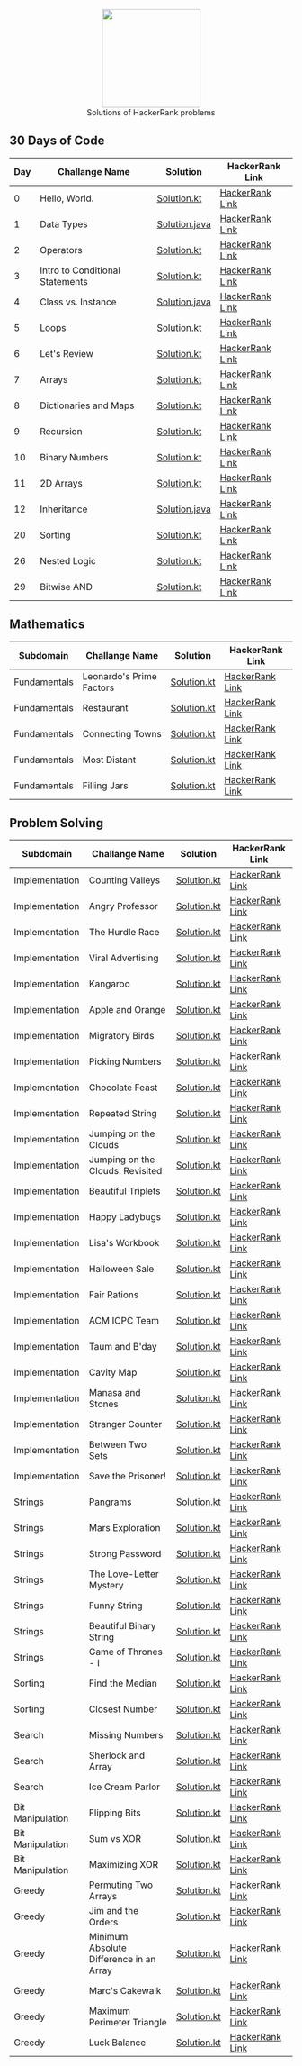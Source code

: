 <p align="center">
    <a href="https://www.hackerrank.com/eneskayiklik">
        <img height=175 src="https://hrcdn.net/hackerrank/assets/styleguide/logo_wordmark-13074b67abceb42ce8fd38bdeaac6926.svg">
    </a>
    <br>Solutions of HackerRank problems
</p>

## 30 Days of Code
| Day | Challange Name | Solution | HackerRank Link |
|-----|----------------|----------|-----------------|
|  0  |Hello, World. |[Solution.kt](https://github.com/Enes-Kayiklik/HackerRank-Solutions/blob/master/src/thirtydayofcode/HelloWorld.kt)|[HackerRank Link](https://www.hackerrank.com/challenges/30-hello-world/problem)|
|  1  |Data Types|[Solution.java](https://github.com/Enes-Kayiklik/HackerRank-Solutions/blob/master/src/thirtydayofcode/DataTypes.java)|[HackerRank Link](https://www.hackerrank.com/challenges/30-data-types/problem)|
|  2  |Operators|[Solution.kt](https://github.com/Enes-Kayiklik/HackerRank-Solutions/blob/master/src/thirtydayofcode/Operators.kt)|[HackerRank Link](https://www.hackerrank.com/challenges/30-operators/problem)|
|  3  |Intro to Conditional Statements|[Solution.kt](https://github.com/Enes-Kayiklik/HackerRank-Solutions/blob/master/src/thirtydayofcode/ConditionalStatements.kt)|[HackerRank Link](https://www.hackerrank.com/challenges/30-conditional-statements/problem)|
|  4  |Class vs. Instance|[Solution.java](https://github.com/Enes-Kayiklik/HackerRank-Solutions/blob/master/src/thirtydayofcode/ClassVsInstance.java)|[HackerRank Link](https://www.hackerrank.com/challenges/30-class-vs-instance/problem)|
|  5  |Loops|[Solution.kt](https://github.com/Enes-Kayiklik/HackerRank-Solutions/blob/master/src/thirtydayofcode/Loops.kt)|[HackerRank Link](https://www.hackerrank.com/challenges/30-loops/problem)|
|  6  |Let's Review|[Solution.kt](https://github.com/Enes-Kayiklik/HackerRank-Solutions/blob/master/src/thirtydayofcode/LetsReview.kt)|[HackerRank Link](https://www.hackerrank.com/challenges/30-review-loop/problem)|
|  7  |Arrays|[Solution.kt](https://github.com/Enes-Kayiklik/HackerRank-Solutions/blob/master/src/thirtydayofcode/Arrays.kt)|[HackerRank Link](https://www.hackerrank.com/challenges/30-arrays/problem)|
|  8  |Dictionaries and Maps|[Solution.kt](https://github.com/Enes-Kayiklik/HackerRank-Solutions/blob/master/src/thirtydayofcode/DictionariesAndMaps.kt)|[HackerRank Link](https://www.hackerrank.com/challenges/30-dictionaries-and-maps/problem)|
|  9  |Recursion|[Solution.kt](https://github.com/Enes-Kayiklik/HackerRank-Solutions/blob/master/src/thirtydayofcode/Recursion.kt)|[HackerRank Link](https://www.hackerrank.com/challenges/30-recursion/problem)|
|  10  | Binary Numbers|[Solution.kt](https://github.com/Enes-Kayiklik/HackerRank-Solutions/blob/master/src/thirtydayofcode/BinaryNumbers.kt)|[HackerRank Link](https://www.hackerrank.com/challenges/30-binary-numbers/problem)|
|  11  | 2D Arrays|[Solution.kt](https://github.com/Enes-Kayiklik/HackerRank-Solutions/blob/master/src/thirtydayofcode/2DArray.kt)|[HackerRank Link](https://www.hackerrank.com/challenges/30-2d-arrays/problem)|
|  12  | Inheritance|[Solution.java](https://github.com/Enes-Kayiklik/HackerRank-Solutions/blob/master/src/thirtydayofcode/Inheritance.java)|[HackerRank Link](https://www.hackerrank.com/challenges/30-inheritance/problem)|
|  20  | Sorting|[Solution.kt](https://github.com/Enes-Kayiklik/HackerRank-Solutions/blob/master/src/thirtydayofcode/Sorting.kt)|[HackerRank Link](https://www.hackerrank.com/challenges/30-sorting/problem)|
|  26  | Nested Logic|[Solution.kt](https://github.com/Enes-Kayiklik/HackerRank-Solutions/blob/master/src/thirtydayofcode/NestedLogic.kt)|[HackerRank Link](https://www.hackerrank.com/challenges/30-nested-logic/problem)|
|  29  | Bitwise AND|[Solution.kt](https://github.com/Enes-Kayiklik/HackerRank-Solutions/blob/master/src/thirtydayofcode/Bitwise%20AND.kt)|[HackerRank Link](https://www.hackerrank.com/challenges/30-bitwise-and/problem)|

## Mathematics
| Subdomain | Challange Name | Solution | HackerRank Link |
|-----|----------------|----------|-----------------|
|  Fundamentals  |Leonardo's Prime Factors |[Solution.kt](https://github.com/Enes-Kayiklik/HackerRank-Solutions/blob/master/src/mathematics/fundamentals/LeonardsPrimeFactor.kt)|[HackerRank Link](https://www.hackerrank.com/challenges/leonardo-and-prime/problem)|
|  Fundamentals  |Restaurant |[Solution.kt](https://github.com/Enes-Kayiklik/HackerRank-Solutions/blob/master/src/mathematics/fundamentals/Restaurant.kt)|[HackerRank Link](https://www.hackerrank.com/challenges/restaurant/problem)|
|  Fundamentals  |Connecting Towns |[Solution.kt](https://github.com/Enes-Kayiklik/HackerRank-Solutions/blob/master/src/mathematics/fundamentals/ConnectingTowns.kt)|[HackerRank Link](https://www.hackerrank.com/challenges/connecting-towns/problem)|
|  Fundamentals  |Most Distant |[Solution.kt](https://github.com/Enes-Kayiklik/HackerRank-Solutions/blob/master/src/mathematics/fundamentals/MostDistant.kt)|[HackerRank Link](https://www.hackerrank.com/challenges/most-distant/problem)|
|  Fundamentals  |Filling Jars |[Solution.kt](https://github.com/Enes-Kayiklik/HackerRank-Solutions/blob/master/src/mathematics/fundamentals/FillingJars.kt)|[HackerRank Link](https://www.hackerrank.com/challenges/filling-jars/problem)|

## Problem Solving
| Subdomain | Challange Name | Solution | HackerRank Link |
|-----|----------------|----------|-----------------|
|  Implementation  |Counting Valleys  |[Solution.kt](https://github.com/Enes-Kayiklik/HackerRank-Solutions/blob/master/src/problemsolving/implementation/CountingValleys.kt)|[HackerRank Link](https://www.hackerrank.com/challenges/counting-valleys/problem)|
|  Implementation  |Angry Professor  |[Solution.kt](https://github.com/Enes-Kayiklik/HackerRank-Solutions/blob/master/src/problemsolving/implementation/AngryProfessor.kt)|[HackerRank Link](https://www.hackerrank.com/challenges/angry-professor/problem)|
|  Implementation  |The Hurdle Race |[Solution.kt](https://github.com/Enes-Kayiklik/HackerRank-Solutions/blob/master/src/problemsolving/implementation/TheHurdleRace.kt)|[HackerRank Link](https://www.hackerrank.com/challenges/the-hurdle-race/problem)|
|  Implementation  |Viral Advertising |[Solution.kt](https://github.com/Enes-Kayiklik/HackerRank-Solutions/blob/master/src/problemsolving/implementation/ViralAdvertising.kt)|[HackerRank Link](https://www.hackerrank.com/challenges/strange-advertising/problem)|
|  Implementation  |Kangaroo |[Solution.kt](https://github.com/Enes-Kayiklik/HackerRank-Solutions/blob/master/src/problemsolving/implementation/Kangaroo.kt)|[HackerRank Link](https://www.hackerrank.com/challenges/kangaroo/problem)|
|  Implementation  |Apple and Orange |[Solution.kt](https://github.com/Enes-Kayiklik/HackerRank-Solutions/blob/master/src/problemsolving/implementation/AppleAndOrange.kt)|[HackerRank Link](https://www.hackerrank.com/challenges/apple-and-orange/problem)|
|  Implementation  |Migratory Birds |[Solution.kt](https://github.com/Enes-Kayiklik/HackerRank-Solutions/blob/master/src/problemsolving/implementation/MigratoryBirds.kt)|[HackerRank Link](https://www.hackerrank.com/challenges/migratory-birds/problem)|
|  Implementation  |Picking Numbers |[Solution.kt](https://github.com/Enes-Kayiklik/HackerRank-Solutions/blob/master/src/problemsolving/implementation/PickingNumbers.kt)|[HackerRank Link](https://www.hackerrank.com/challenges/picking-numbers/problem)|
|  Implementation  |Chocolate Feast |[Solution.kt](https://github.com/Enes-Kayiklik/HackerRank-Solutions/blob/master/src/problemsolving/implementation/ChocolateFeast.kt)|[HackerRank Link](https://www.hackerrank.com/challenges/chocolate-feast/problem)|
|  Implementation  |Repeated String |[Solution.kt](https://github.com/Enes-Kayiklik/HackerRank-Solutions/blob/master/src/problemsolving/implementation/RepeatedString.kt)|[HackerRank Link](https://www.hackerrank.com/challenges/repeated-string/problem)|
|  Implementation  |Jumping on the Clouds |[Solution.kt](https://github.com/Enes-Kayiklik/HackerRank-Solutions/blob/master/src/problemsolving/implementation/JumpingontheClouds.kt)|[HackerRank Link](https://www.hackerrank.com/challenges/jumping-on-the-clouds/problem)|
|  Implementation  |Jumping on the Clouds: Revisited |[Solution.kt](https://github.com/Enes-Kayiklik/HackerRank-Solutions/blob/master/src/problemsolving/implementation/JumpingontheCloudsRevisited.kt)|[HackerRank Link](https://www.hackerrank.com/challenges/jumping-on-the-clouds-revisited/problem)|
|  Implementation  |Beautiful Triplets |[Solution.kt](https://github.com/Enes-Kayiklik/HackerRank-Solutions/blob/master/src/problemsolving/implementation/BeautifulTriplets.kt)|[HackerRank Link](https://www.hackerrank.com/challenges/beautiful-triplets/problem)|
|  Implementation  |Happy Ladybugs |[Solution.kt](https://github.com/Enes-Kayiklik/HackerRank-Solutions/blob/master/src/problemsolving/implementation/Happy%20Ladybugs.kt)|[HackerRank Link](https://www.hackerrank.com/challenges/happy-ladybugs/problem)|
|  Implementation  |Lisa's Workbook |[Solution.kt](https://github.com/Enes-Kayiklik/HackerRank-Solutions/blob/master/src/problemsolving/implementation/Lisa's%20Workbook.kt)|[HackerRank Link](https://www.hackerrank.com/challenges/lisa-workbook/problem)|
|  Implementation  |Halloween Sale |[Solution.kt](https://github.com/Enes-Kayiklik/HackerRank-Solutions/blob/master/src/problemsolving/implementation/Halloween%20Sale.kt)|[HackerRank Link](https://www.hackerrank.com/challenges/halloween-sale/problem)|
|  Implementation  |Fair Rations |[Solution.kt](https://github.com/Enes-Kayiklik/HackerRank-Solutions/blob/master/src/problemsolving/implementation/Fair%20Rations.kt)|[HackerRank Link](https://www.hackerrank.com/challenges/fair-rations/problem)|
|  Implementation  |ACM ICPC Team |[Solution.kt](https://github.com/Enes-Kayiklik/HackerRank-Solutions/blob/master/src/problemsolving/implementation/ACM%20ICPC%20Team.kt)|[HackerRank Link](https://www.hackerrank.com/challenges/acm-icpc-team/problem)|
|  Implementation  |Taum and B'day |[Solution.kt](https://github.com/Enes-Kayiklik/HackerRank-Solutions/blob/master/src/problemsolving/implementation/Taum%20and%20B'day.kt)|[HackerRank Link](https://www.hackerrank.com/challenges/taum-and-bday/problem)|
|  Implementation  |Cavity Map |[Solution.kt](https://github.com/Enes-Kayiklik/HackerRank-Solutions/blob/master/src/problemsolving/implementation/Cavity%20Map.kt)|[HackerRank Link](https://www.hackerrank.com/challenges/cavity-map/problem)|
|  Implementation  |Manasa and Stones |[Solution.kt](https://github.com/Enes-Kayiklik/HackerRank-Solutions/blob/master/src/problemsolving/implementation/Manasa%20and%20Stones.kt)|[HackerRank Link](https://www.hackerrank.com/challenges/manasa-and-stones/problem)|
|  Implementation  |Stranger Counter |[Solution.kt](https://github.com/Enes-Kayiklik/HackerRank-Solutions/blob/master/src/problemsolving/implementation/Strange%20Counter.kt)|[HackerRank Link](https://www.hackerrank.com/challenges/strange-code/problem)|
|  Implementation  |Between Two Sets |[Solution.kt](https://github.com/Enes-Kayiklik/HackerRank-Solutions/blob/master/src/problemsolving/implementation/Between%20Two%20Sets.kt)|[HackerRank Link](https://www.hackerrank.com/challenges/between-two-sets/problem)|
|  Implementation  |Save the Prisoner! |[Solution.kt](https://github.com/Enes-Kayiklik/HackerRank-Solutions/blob/master/src/problemsolving/implementation/Save%20the%20Prisoner!.kt)|[HackerRank Link](https://www.hackerrank.com/challenges/save-the-prisoner/problem)|
|  Strings  |Pangrams |[Solution.kt](https://github.com/Enes-Kayiklik/HackerRank-Solutions/blob/master/src/problemsolving/strings/Pangrams.kt)|[HackerRank Link](https://www.hackerrank.com/challenges/pangrams/problem)|
|  Strings  |Mars Exploration |[Solution.kt](https://github.com/Enes-Kayiklik/HackerRank-Solutions/blob/master/src/problemsolving/strings/MarsExploration.kt)|[HackerRank Link](https://www.hackerrank.com/challenges/mars-exploration/problem)|
|  Strings  |Strong Password |[Solution.kt](https://github.com/Enes-Kayiklik/HackerRank-Solutions/blob/master/src/problemsolving/strings/StrongPassword.kt)|[HackerRank Link](https://www.hackerrank.com/challenges/strong-password/problem)|
|  Strings  |The Love-Letter Mystery |[Solution.kt](https://github.com/Enes-Kayiklik/HackerRank-Solutions/blob/master/src/problemsolving/strings/TheLove-LetterMystery.kt)|[HackerRank Link](https://www.hackerrank.com/challenges/the-love-letter-mystery/problem)|
|  Strings  |Funny String |[Solution.kt](https://github.com/Enes-Kayiklik/HackerRank-Solutions/blob/master/src/problemsolving/strings/Funny%20String.kt)|[HackerRank Link](https://www.hackerrank.com/challenges/funny-string/problem)|
|  Strings  |Beautiful Binary String |[Solution.kt](https://github.com/Enes-Kayiklik/HackerRank-Solutions/blob/master/src/problemsolving/strings/Beautiful%20Binary%20String.kt)|[HackerRank Link](https://www.hackerrank.com/challenges/beautiful-binary-string/problem)|
|  Strings  |Game of Thrones - I |[Solution.kt](https://github.com/Enes-Kayiklik/HackerRank-Solutions/blob/master/src/problemsolving/strings/Game%20of%20Thrones%20-%20I.kt)|[HackerRank Link](https://www.hackerrank.com/challenges/game-of-thrones/problem)|
|  Sorting  |Find the Median |[Solution.kt](https://github.com/Enes-Kayiklik/HackerRank-Solutions/blob/master/src/problemsolving/sorting/FindTheMedian.kt)|[HackerRank Link](https://www.hackerrank.com/challenges/find-the-median/problem)|
|  Sorting  |Closest Number |[Solution.kt](https://github.com/Enes-Kayiklik/HackerRank-Solutions/blob/master/src/problemsolving/sorting/ClosestNumbers.kt)|[HackerRank Link](https://www.hackerrank.com/challenges/closest-numbers/problem)|
|  Search  |Missing Numbers |[Solution.kt](https://github.com/Enes-Kayiklik/HackerRank-Solutions/blob/master/src/problemsolving/search/MissingNumbers.kt)|[HackerRank Link](https://www.hackerrank.com/challenges/missing-numbers/problem)|
|  Search  |Sherlock and Array |[Solution.kt](https://github.com/Enes-Kayiklik/HackerRank-Solutions/blob/master/src/problemsolving/search/SherlockandArray.kt)|[HackerRank Link](https://www.hackerrank.com/challenges/sherlock-and-array/problem)|
|  Search  |Ice Cream Parlor |[Solution.kt](https://github.com/Enes-Kayiklik/HackerRank-Solutions/blob/master/src/problemsolving/search/IceCreamParlor.kt)|[HackerRank Link](https://www.hackerrank.com/challenges/icecream-parlor/problem)|
|  Bit Manipulation  |Flipping Bits |[Solution.kt](https://github.com/Enes-Kayiklik/HackerRank-Solutions/blob/master/src/problemsolving/bitmanipulation/FlippingBits.kt)|[HackerRank Link](https://www.hackerrank.com/challenges/flipping-bits/problem)|
|  Bit Manipulation  |Sum vs XOR |[Solution.kt](https://github.com/Enes-Kayiklik/HackerRank-Solutions/blob/master/src/problemsolving/bitmanipulation/Sum%20vs%20XOR.kt)|[HackerRank Link](https://www.hackerrank.com/challenges/sum-vs-xor/problem)|
|  Bit Manipulation  |Maximizing XOR |[Solution.kt](https://github.com/Enes-Kayiklik/HackerRank-Solutions/blob/master/src/problemsolving/bitmanipulation/Maximizing%20XOR.kt)|[HackerRank Link](https://www.hackerrank.com/challenges/maximizing-xor/problem)|
|  Greedy  |Permuting Two Arrays |[Solution.kt](https://github.com/Enes-Kayiklik/HackerRank-Solutions/blob/master/src/problemsolving/greedy/PermutingTwoArrays.kt)|[HackerRank Link](https://www.hackerrank.com/challenges/two-arrays/problem)|
|  Greedy  |Jim and the Orders |[Solution.kt](https://github.com/Enes-Kayiklik/HackerRank-Solutions/blob/master/src/problemsolving/greedy/JimandtheOrders.kt)|[HackerRank Link](https://www.hackerrank.com/challenges/jim-and-the-orders/problem)|
|  Greedy  |Minimum Absolute Difference in an Array |[Solution.kt](https://github.com/Enes-Kayiklik/HackerRank-Solutions/blob/master/src/problemsolving/greedy/MinimumAbsoluteDifferenceinanArray.kt)|[HackerRank Link](https://www.hackerrank.com/challenges/minimum-absolute-difference-in-an-array/problem)|
|  Greedy  |Marc's Cakewalk |[Solution.kt](https://github.com/Enes-Kayiklik/HackerRank-Solutions/blob/master/src/problemsolving/greedy/Marc'sCakewalk.kt)|[HackerRank Link](https://www.hackerrank.com/challenges/marcs-cakewalk/problem)|
|  Greedy  |Maximum Perimeter Triangle |[Solution.kt](https://github.com/Enes-Kayiklik/HackerRank-Solutions/blob/master/src/problemsolving/greedy/MaximumPerimeterTriangle.kt)|[HackerRank Link](https://www.hackerrank.com/challenges/maximum-perimeter-triangle/problem)|
|  Greedy  |Luck Balance|[Solution.kt](https://github.com/Enes-Kayiklik/HackerRank-Solutions/blob/master/src/problemsolving/greedy/Luck%20Balance.kt)|[HackerRank Link](https://www.hackerrank.com/challenges/luck-balance/problem)|
